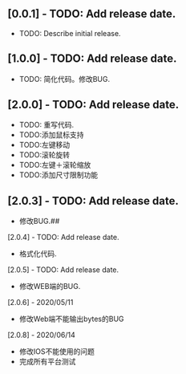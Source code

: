 ## [0.0.1] - TODO: Add release date.

* TODO: Describe initial release.

## [1.0.0] - TODO: Add release date.

* TODO: 简化代码。修改BUG.

## [2.0.0] - TODO: Add release date.

* TODO: 重写代码.
* TODO:添加鼠标支持
* TODO:左键移动
* TODO:滚轮旋转
* TODO:左键＋滚轮缩放
* TODO:添加尺寸限制功能

## [2.0.3] - TODO: Add release date.

* 修改BUG.## 

[2.0.4] - TODO: Add release date.

* 格式化代码.

[2.0.5] - TODO: Add release date.

* 修改WEB端的BUG.

[2.0.6] - 2020/05/11

* 修改Web端不能输出bytes的BUG


[2.0.8] - 2020/06/14

* 修改IOS不能使用的问题
* 完成所有平台测试
